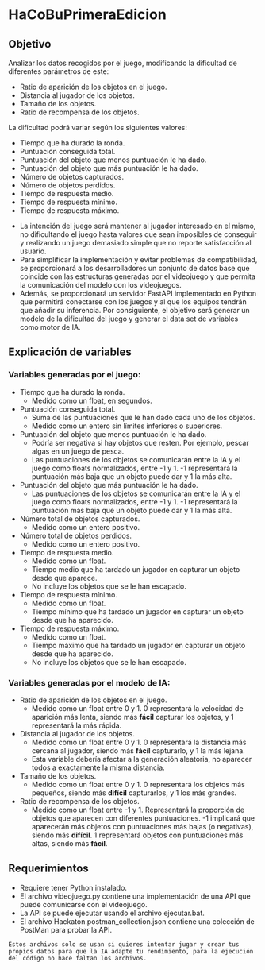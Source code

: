 # HaCoBuPrimeraEdicion

## Objetivo

Analizar los datos recogidos por el juego, modificando la dificultad de diferentes parámetros de este:

- Ratio de aparición de los objetos en el juego.
- Distancia al jugador de los objetos.
- Tamaño de los objetos.
- Ratio de recompensa de los objetos.

La dificultad podrá variar según los siguientes valores:

- Tiempo que ha durado la ronda.
- Puntuación conseguida total.
- Puntuación del objeto que menos puntuación le ha dado.
- Puntuación del objeto que más puntuación le ha dado.
- Número de objetos capturados.
- Número de objetos perdidos.
- Tiempo de respuesta medio.
- Tiempo de respuesta mínimo.
- Tiempo de respuesta máximo.

* La intención del juego será mantener al jugador interesado en el mismo, no dificultando el juego hasta valores que sean imposibles de conseguir y realizando un juego demasiado simple que no reporte satisfacción al usuario.
* Para simplificar la implementación y evitar problemas de compatibilidad, se proporcionará a los desarrolladores un conjunto de datos base que coincide con las estructuras generadas por el videojuego y que permita la comunicación del modelo con los videojuegos.
* Además, se proporcionará un servidor FastAPI implementado en Python que permitirá conectarse con los juegos y al que los equipos tendrán que añadir su inferencia. Por consiguiente, el objetivo será generar un modelo de la dificultad del juego y generar el data set de variables como motor de IA.

## Explicación de variables

### Variables generadas por el juego:

  - Tiempo que ha durado la ronda.
    - Medido como un float, en segundos.
  - Puntuación conseguida total.
    - Suma de las puntuaciones que le han dado cada uno de los objetos.
    - Medido como un entero sin límites inferiores o superiores.
  - Puntuación del objeto que menos puntuación le ha dado.
    - Podría ser negativa si hay objetos que resten. Por ejemplo, pescar algas en un juego de pesca.
    - Las puntuaciones de los objetos se comunicarán entre la IA y el juego como floats normalizados, entre -1 y 1. -1 representará la puntuación más baja que un objeto puede dar y 1 la más alta.
  - Puntuación del objeto que más puntuación le ha dado.
    - Las puntuaciones de los objetos se comunicarán entre la IA y el juego como floats normalizados, entre -1 y 1. -1 representará la puntuación más baja que un objeto puede dar y 1 la más alta.
  - Número total de objetos capturados.
    - Medido como un entero positivo.
  - Número total de objetos perdidos.
    - Medido como un entero positivo.
  - Tiempo de respuesta medio.
    - Medido como un float.
    - Tiempo medio que ha tardado un jugador en capturar un objeto desde que aparece.
    - No incluye los objetos que se le han escapado.
  - Tiempo de respuesta mínimo.
    - Medido como un float.
    - Tiempo mínimo que ha tardado un jugador en capturar un objeto desde que ha aparecido.
  - Tiempo de respuesta máximo.
    - Medido como un float.
    - Tiempo máximo que ha tardado un jugador en capturar un objeto desde que ha aparecido.
    - No incluye los objetos que se le han escapado.
   
### Variables generadas por el modelo de IA:
  
- Ratio de aparición de los objetos en el juego.
    - Medido como un float entre 0 y 1. 0 representará la velocidad de aparición más lenta, siendo más **fácil** capturar los objetos, y 1 representará la más rápida.
- Distancia al jugador de los objetos.
    - Medido como un float entre 0 y 1. 0 representará la distancia más cercana al jugador, siendo más **fácil** capturarlo, y 1 la más lejana.
    - Esta variable debería afectar a la generación aleatoria, no aparecer todos a exactamente la misma distancia.
- Tamaño de los objetos.
    - Medido como un float entre 0 y 1. 0 representará los objetos más pequeños, siendo más **difícil** capturarlos, y 1 los más grandes.
- Ratio de recompensa de los objetos.
    - Medido como un float entre -1 y 1. Representará la proporción de objetos que aparecen con diferentes puntuaciones. -1 implicará que aparecerán más objetos con puntuaciones más bajas (o negativas), siendo más **difícil**. 1 representará objetos con puntuaciones más altas, siendo más **fácil**.


## Requerimientos

- Requiere tener Python instalado.
- El archivo videojuego.py contiene una implementación de una API que puede comunicarse con el videojuego.
- La API se puede ejecutar usando el archivo ejecutar.bat.
- El archivo Hackaton.postman_collection.json contiene una colección de PostMan para probar la API.

``Estos archivos solo se usan si quieres intentar jugar y crear tus propios datos para que la IA adapte tu rendimiento, para la ejecución del código no hace faltan los archivos.``
